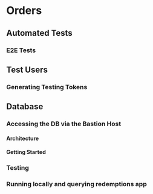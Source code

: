 # Orders

## Automated Tests

### E2E Tests

## Test Users

### Generating Testing Tokens

## Database

### Accessing the DB via the Bastion Host

#### Architecture

#### Getting Started

### Testing

### Running locally and querying redemptions app
